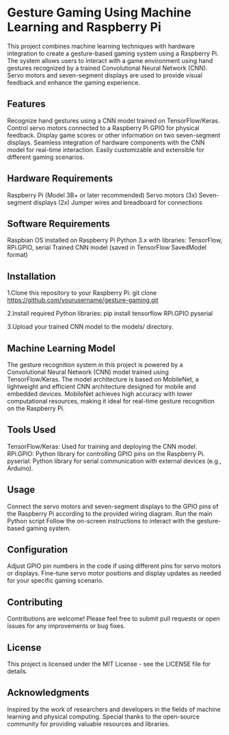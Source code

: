 # Gesture Gaming Using Machine Learning and Raspberry Pi

This project combines machine learning techniques with hardware integration to create a gesture-based gaming system using a Raspberry Pi. The system allows users to interact with a game environment using hand gestures recognized by a trained Convolutional Neural Network (CNN). Servo motors and seven-segment displays are used to provide visual feedback and enhance the gaming experience.

## Features

  Recognize hand gestures using a CNN model trained on TensorFlow/Keras.
  Control servo motors connected to a Raspberry Pi GPIO for physical feedback.
  Display game scores or other information on two seven-segment displays.
  Seamless integration of hardware components with the CNN model for real-time interaction.
  Easily customizable and extensible for different gaming scenarios.
  
## Hardware Requirements

  Raspberry Pi (Model 3B+ or later recommended)
  Servo motors (3x)
  Seven-segment displays (2x)
  Jumper wires and breadboard for connections
  
## Software Requirements
  Raspbian OS installed on Raspberry Pi
  Python 3.x with libraries: TensorFlow, RPi.GPIO, serial
  Trained CNN model (saved in TensorFlow SavedModel format)
  
## Installation
   1.Clone this repository to your Raspberry Pi:
     git clone https://github.com/yourusername/gesture-gaming.git
     
   2.Install required Python libraries:
    pip install tensorflow RPi.GPIO pyserial
    
   3.Upload your trained CNN model to the models/ directory.

## Machine Learning Model
The gesture recognition system in this project is powered by a Convolutional Neural Network (CNN) model trained using TensorFlow/Keras. The model architecture is based on MobileNet, a lightweight and efficient CNN architecture designed for mobile and embedded devices. MobileNet achieves high accuracy with lower computational resources, making it ideal for real-time gesture recognition on the Raspberry Pi.

## Tools Used
  TensorFlow/Keras: Used for training and deploying the CNN model.
  RPi.GPIO: Python library for controlling GPIO pins on the Raspberry Pi.
  pyserial: Python library for serial communication with external devices (e.g., Arduino).

## Usage
  Connect the servo motors and seven-segment displays to the GPIO pins of the Raspberry Pi 
  according to the provided wiring diagram.
  Run the main Python script
  Follow the on-screen instructions to interact with the gesture-based gaming system.

## Configuration
  Adjust GPIO pin numbers in the code if using different pins for servo motors or displays.
  Fine-tune servo motor positions and display updates as needed for your specific gaming 
  scenario.
  
## Contributing
Contributions are welcome! Please feel free to submit pull requests or open issues for any improvements or bug fixes.

## License
This project is licensed under the MIT License - see the LICENSE file for details.

## Acknowledgments
  Inspired by the work of researchers and developers in the fields of machine learning and physical computing.
  Special thanks to the open-source community for providing valuable resources and libraries.


